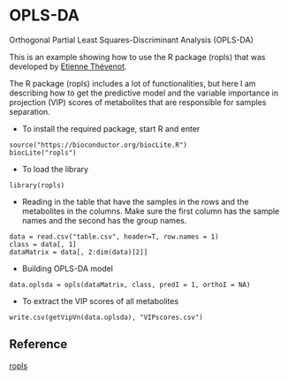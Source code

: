 # OPLS-DA
Orthogonal Partial Least Squares-Discriminant Analysis (OPLS-DA)

This is an example showing how to use the R package (ropls) that was developed by [Etienne Thévenot](http://sites.unica.it/metabolomicaclinica/events/scientific-school-2016/lecturers/thevenot-etienne/).

The R package (ropls) includes a lot of functionalities, but here I am describing how to get the predictive model and the variable  importance in  projection  (VIP) scores of metabolites that are responsible for samples separation.

* To install the required package, start R and enter
```
source("https://bioconductor.org/biocLite.R")
biocLite("ropls")
```
* To load the library
```
library(ropls)
```
* Reading in the table that have the samples in the rows and the metabolites in the columns. Make sure the first column has the sample names and the second has the group names.
```
data = read.csv("table.csv", header=T, row.names = 1)
class = data[, 1]
dataMatrix = data[, 2:dim(data)[2]]
```
* Building OPLS-DA model
```
data.oplsda = opls(dataMatrix, class, predI = 1, orthoI = NA)
```
* To extract the VIP scores of all metabolites
```
write.csv(getVipVn(data.oplsda), "VIPscores.csv")
```

## Reference
[ropls](https://bioconductor.org/packages/release/bioc/html/ropls.html)
